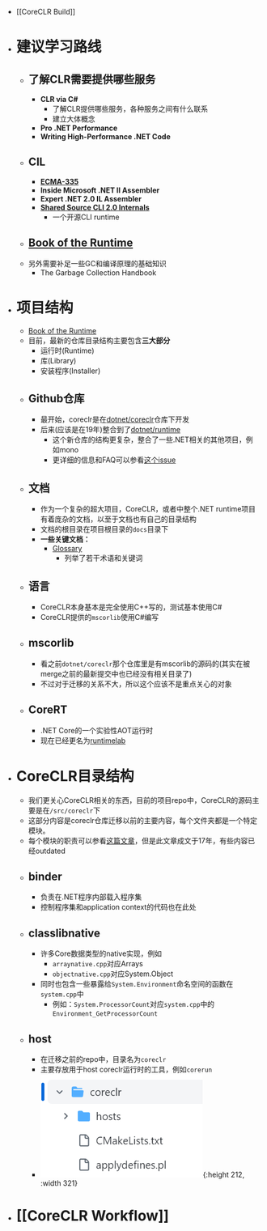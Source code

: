 - [[CoreCLR Build]]
- # 建议学习路线
	- ## 了解CLR需要提供哪些服务
		- **CLR via C#**
			- 了解CLR提供哪些服务，各种服务之间有什么联系
			- 建立大体概念
		- **Pro .NET Performance**
		- **Writing High-Performance .NET Code**
	- ## CIL
		- **[ECMA-335](https://www.ecma-international.org/publications-and-standards/standards/ecma-335/)**
		- **Inside Microsoft .NET II Assembler**
		- **Expert .NET 2.0 IL Assembler**
		- **[Shared Source CLI 2.0 Internals](http://pages.di.unipi.it/ferrari/CORSI/AP/NOTES/SSCLI2.pdf)**
			- 一个开源CLI runtime
	- ## [Book of the Runtime](https://github.com/dotnet/runtime/blob/main/docs/design/coreclr/botr/README.md)
	- 另外需要补足一些GC和编译原理的基础知识
		- The Garbage Collection Handbook
- # 项目结构
	- [Book of the Runtime](https://github.com/dotnet/runtime/blob/main/docs/design/coreclr/botr/README.md)
	- 目前，最新的仓库目录结构主要包含**三大部分**
		- 运行时(Runtime)
		- 库(Library)
		- 安装程序(Installer)
	- ## Github仓库
		- 最开始，coreclr是在[dotnet/coreclr](https://github.com/dotnet/coreclr/tree/master)仓库下开发
		- 后来(应该是在19年)整合到了[dotnet/runtime](https://github.com/dotnet/runtime)
			- 这个新仓库的结构更复杂，整合了一些.NET相关的其他项目，例如mono
			- 更详细的信息和FAQ可以参看[这个issue](https://github.com/dotnet/announcements/issues/119)
	- ## 文档
		- 作为一个复杂的超大项目，CoreCLR，或者中整个.NET runtime项目有着庞杂的文档，以至于文档也有自己的目录结构
		- 文档的根目录在项目根目录的``docs``目录下
		- **一些关键文档：**
			- [Glossary](https://github.com/dotnet/runtime/blob/main/docs/project/glossary.md)
				- 列举了若干术语和关键词
	- ## 语言
		- CoreCLR本身基本是完全使用C++写的，测试基本使用C#
		- CoreCLR提供的``mscorlib``使用C\#编写
	- ## mscorlib
		- 看之前``dotnet/coreclr``那个仓库里是有mscorlib的源码的(其实在被merge之前的最新提交中也已经没有相关目录了)
		- 不过对于迁移的关系不大，所以这个应该不是重点关心的对象
	- ## CoreRT
		- .NET Core的一个实验性AOT运行时
		- 现在已经更名为[runtimelab](https://github.com/dotnet/runtimelab/tree/feature/NativeAOT)
- # CoreCLR目录结构
	- 我们更关心CoreCLR相关的东西，目前的项目repo中，CoreCLR的源码主要是在`/src/coreclr`下
	- 这部分内容是coreclr仓库迁移以前的主要内容，每个文件夹都是一个特定模块。
	- 每个模块的职责可以参看[这篇文章](https://mattwarren.org/2017/03/23/Hitchhikers-Guide-to-the-CoreCLR-Source-Code/)，但是此文章成文于17年，有些内容已经outdated
	- ## binder
		- 负责在.NET程序内部载入程序集
		- 控制程序集和application context的代码也在此处
	- ## classlibnative
		- 许多Core数据类型的native实现，例如
			- ``arraynative.cpp``对应Arrays
			- ``objectnative.cpp``对应System.Object
		- 同时也包含一些暴露给``System.Environment``命名空间的函数在``system.cpp``中
			- 例如：``System.ProcessorCount``对应`system.cpp`中的``Environment_GetProcessorCount``
	- ## host
		- 在迁移之前的repo中，目录名为``coreclr``
		- 主要存放用于host coreclr运行时的工具，例如``corerun``
		- ![image.png](../assets/image_1693460712794_0.png){:height 212, :width 321}
- # [[CoreCLR Workflow]]